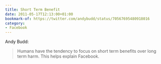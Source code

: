 ```yaml
---
title: Short Term Benefit
date: 2011-05-17T12:13:00+01:00
bookmark-of: https://twitter.com/andybudd/status/70567695480918016
category:
- Facebook
---
```

Andy Budd:

> Humans have the tendency to focus on short term benefits over long term harm. This helps explain Facebook.
